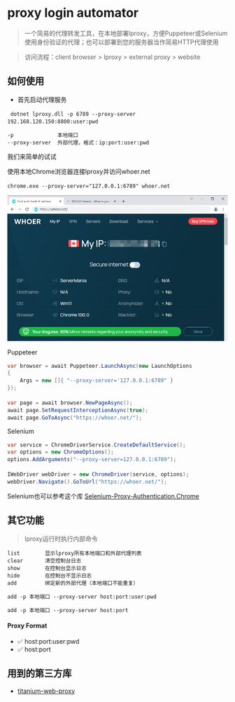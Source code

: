 # proxy login automator

> 一个简易的代理转发工具，在本地部署lproxy，方便Puppeteer或Selenium使用身份验证的代理；也可以部署到您的服务器当作简易HTTP代理使用

> 访问流程：client browser > lproxy > external proxy > website

## 如何使用

- 首先启动代理服务

` dotnet lproxy.dll -p 6789 --proxy-server 192.168.120.150:8800:user:pwd`

<!-- 或者

`dotnet lproxy.dll --proxies /data/proxy.list` -->

```
-p              本地端口
--proxy-server  外部代理，格式：ip:port:user:pwd
```

我们来简单的试试

使用本地Chrome浏览器连接lproxy并访问whoer.net

`chrome.exe --proxy-server="127.0.0.1:6789" whoer.net`

![whoer.net](assets/images/whoer.jpg)

Puppeteer

```c#
var browser = await Puppeteer.LaunchAsync(new LaunchOptions
{
    Args = new []{ "--proxy-server='127.0.0.1:6789" }
});

var page = await browser.NewPageAsync();
await page.SetRequestInterceptionAsync(true);
await page.GoToAsync("https://whoer.net/");
```

Selenium

```c#
var service = ChromeDriverService.CreateDefaultService();
var options = new ChromeOptions();
options.AddArguments("--proxy-server=127.0.0.1:6789");

IWebDriver webDriver = new ChromeDriver(service, options);
webDriver.Navigate().GoToUrl("https://whoer.net/");
```

Selenium也可以参考这个库 [
Selenium-Proxy-Authentication.Chrome](https://github.com/mahdibland/Selenium-Proxy-Authentication.Chrome)

## 其它功能

> lproxy运行时执行内部命令

```
list        显示lproxy所有本地端口和外部代理列表
clear       清空控制台日志
show        在控制台显示日志
hide        在控制台不显示日志
add         绑定新的外部代理（本地端口不能重复）
```
`add -p 本地端口 --proxy-server host:port:user:pwd`

`add -p 本地端口 --proxy-server host:port`

#### Proxy Format

* ✅ host:port:user:pwd</br>
* ✅ host:port

## 用到的第三方库

- [titanium-web-proxy](https://github.com/justcoding121/titanium-web-proxy)